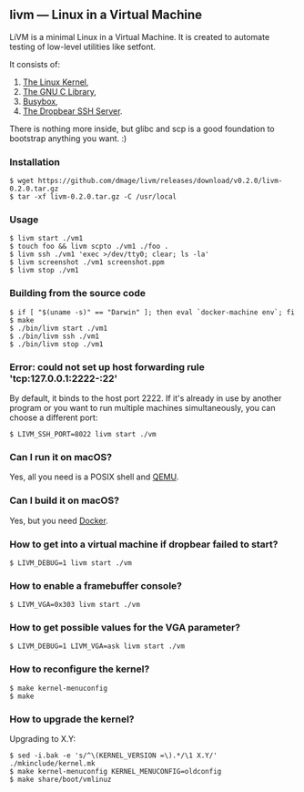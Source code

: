 ## livm — Linux in a Virtual Machine

LiVM is a minimal Linux in a Virtual Machine. It is created to automate testing of low-level utilities like setfont.

It consists of:

1.  [The Linux Kernel](https://www.kernel.org),
2.  [The GNU C Library](https://www.gnu.org/software/libc/),
3.  [Busybox](https://www.busybox.net),
4.  [The Dropbear SSH Server](https://matt.ucc.asn.au/dropbear/dropbear.html).

There is nothing more inside, but glibc and scp is a good foundation to bootstrap anything you want. :)

### Installation

    $ wget https://github.com/dmage/livm/releases/download/v0.2.0/livm-0.2.0.tar.gz
    $ tar -xf livm-0.2.0.tar.gz -C /usr/local

### Usage

    $ livm start ./vm1
    $ touch foo && livm scpto ./vm1 ./foo .
    $ livm ssh ./vm1 'exec >/dev/tty0; clear; ls -la'
    $ livm screenshot ./vm1 screenshot.ppm
    $ livm stop ./vm1

### Building from the source code

    $ if [ "$(uname -s)" == "Darwin" ]; then eval `docker-machine env`; fi
    $ make
    $ ./bin/livm start ./vm1
    $ ./bin/livm ssh ./vm1
    $ ./bin/livm stop ./vm1

### Error: could not set up host forwarding rule 'tcp:127.0.0.1:2222-:22'

By default, it binds to the host port 2222. If it's already in use by another program or you want to run multiple machines simultaneously, you can choose a different port:

    $ LIVM_SSH_PORT=8022 livm start ./vm

### Can I run it on macOS?

Yes, all you need is a POSIX shell and [QEMU](http://download.qemu-project.org/qemu-doc.html).

### Can I build it on macOS?

Yes, but you need [Docker](https://www.docker.com).

### How to get into a virtual machine if dropbear failed to start?

    $ LIVM_DEBUG=1 livm start ./vm

### How to enable a framebuffer console?

    $ LIVM_VGA=0x303 livm start ./vm

### How to get possible values for the VGA parameter?

    $ LIVM_DEBUG=1 LIVM_VGA=ask livm start ./vm

### How to reconfigure the kernel?

    $ make kernel-menuconfig
    $ make

### How to upgrade the kernel?

Upgrading to X.Y:

    $ sed -i.bak -e 's/^\(KERNEL_VERSION =\).*/\1 X.Y/' ./mkinclude/kernel.mk
    $ make kernel-menuconfig KERNEL_MENUCONFIG=oldconfig
    $ make share/boot/vmlinuz
